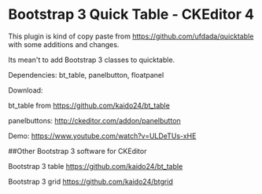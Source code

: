 # Bootstrap 3 Quick Table - CKEditor 4

This plugin is kind of copy paste from https://github.com/ufdada/quicktable with some additions and changes.

Its mean't to add Bootstrap 3 classes to quicktable.

Dependencies: bt_table, panelbutton, floatpanel

Download:

bt_table from https://github.com/kaido24/bt_table

panelbuttons: http://ckeditor.com/addon/panelbutton

Demo: https://www.youtube.com/watch?v=ULDeTUs-xHE


##Other Bootstrap 3 software for CKEditor

Bootstrap 3 table https://github.com/kaido24/bt_table

Bootstrap 3 grid https://github.com/kaido24/btgrid
